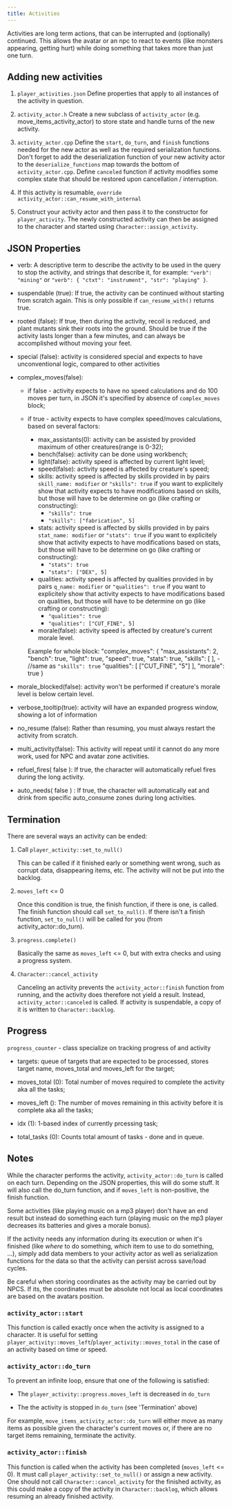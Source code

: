 ```yaml
---
title: Activities
---
```


Activities are long term actions, that can be interrupted and (optionally) continued. This allows
the avatar or an npc to react to events (like monsters appearing, getting hurt) while doing
something that takes more than just one turn.

## Adding new activities

1. `player_activities.json` Define properties that apply to all instances of the activity in
   question.

2. `activity_actor.h` Create a new subclass of `activity_actor` (e.g. move_items_activity_actor) to
   store state and handle turns of the new activity.

3. `activity_actor.cpp` Define the `start`, `do_turn`, and `finish` functions needed for the new
   actor as well as the required serialization functions. Don't forget to add the deserialization
   function of your new activity actor to the `deserialize_functions` map towards the bottom of
   `activity_actor.cpp`. Define `canceled` function if activity modifies some complex state that
   should be restored upon cancellation / interruption.

4. If this activity is resumable, `override` `activity_actor::can_resume_with_internal`

5. Construct your activity actor and then pass it to the constructor for `player_activity`. The
   newly constructed activity can then be assigned to the character and started using
   `Character::assign_activity`.

## JSON Properties

- verb: A descriptive term to describe the activity to be used in the query to stop the activity,
  and strings that describe it, for example: `"verb": "mining"` or
  `"verb": { "ctxt": "instrument", "str": "playing" }`.

- suspendable (true): If true, the activity can be continued without starting from scratch again.
  This is only possible if `can_resume_with()` returns true.

- rooted (false): If true, then during the activity, recoil is reduced, and plant mutants sink their
  roots into the ground. Should be true if the activity lasts longer than a few minutes, and can
  always be accomplished without moving your feet.

- special (false): activity is considered special and expects to have unconventional logic,
  compared to other activities

- complex_moves(false):
  - if false - activity expects to have no speed calculations and do 100 moves per turn,
    in JSON it's specified by absence of `complex_moves` block;
  - if true - activity expects to have complex speed/moves calculations, based on several factors:
    - max_assistants(0): activity can be assisted by provided maximum of other creatures(range is 0-32);
    - bench(false): activity can be done using workbench;
    - light(false): activity speed is affected by current light level;
    - speed(false): activity speed is affected by creature's speed;
    - skills: activity speed is affected by skills provided in by pairs `skill_name: modifier`
      or `"skills": true` if you want to explicitely show that activity expects to have modifications
      based on skills, but those will have to be determine on go (like crafting or constructing):
      - `"skills": true`
      - `"skills": ["fabrication", 5]`
    - stats: activity speed is affected by skills provided in by pairs `stat_name: modifier`
      or `"stats": true` if you want to explicitely show that activity expects to have modifications
      based on stats, but those will have to be determine on go (like crafting or constructing):
      - `"stats": true`
      - `"stats": ["DEX", 5]`
    - qualities: activity speed is affected by qualities provided in by pairs `q_name: modifier`
      or `"qualities": true` if you want to explicitely show that activity expects to have modifications
      based on qualities, but those will have to be determine on go (like crafting or constructing):
      - `"qualities": true`
      - `"qualities": ["CUT_FINE", 5]`
    - morale(false): activity speed is affected by creature's current morale level.

    Example for whole block:
    "complex_moves": {
    "max_assistants": 2,
    "bench": true,
    "light": true,
    "speed": true,
    "stats": true,
    "skills": [ ], - //same as `"skills": true`
    "qualities": [ ["CUT_FINE", "5"] ],
    "morale": true
    }

- morale_blocked(false): activity won't be performed if creature's morale level is below certain level.

- verbose_tooltip(true): activity will have an expanded progress window, showing a lot of information

- no_resume (false): Rather than resuming, you must always restart the activity from scratch.

- multi_activity(false): This activity will repeat until it cannot do any more work, used for NPC
  and avatar zone activities.

- refuel_fires( false ): If true, the character will automatically refuel fires during the long
  activity.

- auto_needs( false ) : If true, the character will automatically eat and drink from specific
  auto_consume zones during long activities.

## Termination

There are several ways an activity can be ended:

1. Call `player_activity::set_to_null()`

   This can be called if it finished early or something went wrong, such as corrupt data,
   disappearing items, etc. The activity will not be put into the backlog.

2. `moves_left` <= 0

   Once this condition is true, the finish function, if there is one, is called. The finish function
   should call `set_to_null()`. If there isn't a finish function, `set_to_null()` will be called for
   you (from activity_actor::do_turn).

3. `progress.complete()`

   Basically the same as `moves_left` <= 0, but with extra checks and using a progress system.

4. `Character::cancel_activity`

   Canceling an activity prevents the `activity_actor::finish` function from running, and the
   activity does therefore not yield a result. Instead, `activity_actor::canceled` is called. If
   activity is suspendable, a copy of it is written to `Character::backlog`.

## Progress

`progress_counter` - class specialize on tracking progress of and activity

- targets: queue of targets that are expected to be processed, stores target name, moves_total and
  moves_left for the target;

- moves_total (0): Total number of moves required to complete the activity aka all the tasks;

- moves_left (): The number of moves remaining in this activity before it is complete aka all the tasks;

- idx (1): 1-based index of currently prcessing task;

- total_tasks (0): Counts total amount of tasks - done and in queue.

## Notes

While the character performs the activity, `activity_actor::do_turn` is called on each turn.
Depending on the JSON properties, this will do some stuff. It will also call the do_turn function,
and if `moves_left` is non-positive, the finish function.

Some activities (like playing music on a mp3 player) don't have an end result but instead do
something each turn (playing music on the mp3 player decreases its batteries and gives a morale
bonus).

If the activity needs any information during its execution or when it's finished (like _where_ to do
something, _which_ item to use to do something, ...), simply add data members to your activity actor
as well as serialization functions for the data so that the activity can persist across save/load
cycles.

Be careful when storing coordinates as the activity may be carried out by NPCS. If its, the
coordinates must be absolute not local as local coordinates are based on the avatars position.

### `activity_actor::start`

This function is called exactly once when the activity is assigned to a character. It is useful for
setting `player_activity::moves_left`/`player_activity::moves_total` in the case of an activity
based on time or speed.

### `activity_actor::do_turn`

To prevent an infinite loop, ensure that one of the following is satisfied:

- The `player_activity::progress.moves_left` is decreased in `do_turn`

- The the activity is stopped in `do_turn` (see 'Termination' above)

For example, `move_items_activity_actor::do_turn` will either move as many items as possible given
the character's current moves or, if there are no target items remaining, terminate the activity.

### `activity_actor::finish`

This function is called when the activity has been completed (`moves_left` <= 0). It must call
`player_activity::set_to_null()` or assign a new activity. One should not call
`Character::cancel_activity` for the finished activity, as this could make a copy of the activity in
`Character::backlog`, which allows resuming an already finished activity.
